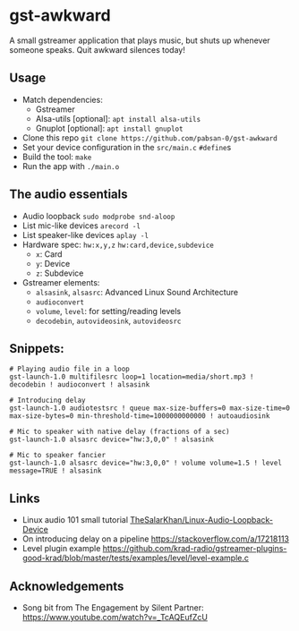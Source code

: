 # gst-awkward  

A small gstreamer application that plays music, but shuts up whenever someone speaks. Quit awkward silences today!

## Usage

- Match dependencies:
    - Gstreamer
    - Alsa-utils [optional]: `apt install alsa-utils`
    - Gnuplot [optional]: `apt install gnuplot`
- Clone this repo `git clone https://github.com/pabsan-0/gst-awkward`
- Set your device configuration in the `src/main.c` `#define`s 
- Build the tool: `make`
- Run the app with `./main.o`

## The audio essentials

- Audio loopback `sudo modprobe snd-aloop`
- List mic-like devices `arecord -l`
- List speaker-like devices `aplay -l`
- Hardware spec: `hw:x,y,z` `hw:card,device,subdevice`
  - `x`: Card
  - `y`: Device
  - `z`: Subdevice
- Gstreamer elements:
    - `alsasink`, `alsasrc`: Advanced Linux Sound Architecture
    - `audioconvert`
    - `volume`, `level`: for setting/reading levels
    - `decodebin`, `autovideosink`, `autovideosrc`

## Snippets:
```
# Playing audio file in a loop
gst-launch-1.0 multifilesrc loop=1 location=media/short.mp3 ! decodebin ! audioconvert ! alsasink

# Introducing delay
gst-launch-1.0 audiotestsrc ! queue max-size-buffers=0 max-size-time=0 max-size-bytes=0 min-threshold-time=1000000000000 ! autoaudiosink

# Mic to speaker with native delay (fractions of a sec)
gst-launch-1.0 alsasrc device="hw:3,0,0" ! alsasink 

# Mic to speaker fancier
gst-launch-1.0 alsasrc device="hw:3,0,0" ! volume volume=1.5 ! level message=TRUE ! alsasink 
```


## Links 

- Linux audio 101 small tutorial [TheSalarKhan/Linux-Audio-Loopback-Device](https://github.com/TheSalarKhan/Linux-Audio-Loopback-Device)
- On introducing delay on a pipeline https://stackoverflow.com/a/17218113
- Level plugin example https://github.com/krad-radio/gstreamer-plugins-good-krad/blob/master/tests/examples/level/level-example.c


## Acknowledgements

- Song bit from The Engagement by Silent Partner: https://www.youtube.com/watch?v=_TcAQEufZcU



<!-- 

cmake, Makefile
.editorconf
settings.ini glib

Runtime dependencies of programs:

$ ldd ./main.o
        libgstreamer-1.0.so.0 => /lib/x86_64-linux-gnu/libgstreamer-1.0.so.0 (0x00007f375de2b000)
        ...
$ apt-file search libgstreamer-1.0.so.0
libgstreamer1.0-0: /usr/lib/x86_64-linux-gnu/libgstreamer-1.0.so.0
libgstreamer1.0-0: /usr/lib/x86_64-linux-gnu/libgstreamer-1.0.so.0.2001.0
libgstreamer1.0-0: /usr/lib/x86_64-linux-gnu/libgstreamer-1.0.so.0.2003.0
libgstreamer1.0-dev: /usr/share/gdb/auto-load/usr/lib/x86_64-linux-gnu/libgstreamer-1.0.so.0.2001.0-gdb.py
libgstreamer1.0-dev: /usr/share/gdb/auto-load/usr/lib/x86_64-linux-gnu/libgstreamer-1.0.so.0.2003.0-gdb.py

```
# GST_DELAY 10^6
GST_DELAY (){
    echo "queue max-size-buffers=0 max-size-time=0 max-size-bytes=0 min-threshold-time=`echo $1 | bc`"
}

```
-->

